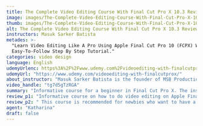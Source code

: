 ```yaml
---
title: The Complete Video Editing Course With Final Cut Pro X 10.3 Review
image: images/The-Complete-Video-Editing-Course-With-Final-Cut-Pro-X-10-3-Review.jpeg
thumb: images/The-Complete-Video-Editing-Course-With-Final-Cut-Pro-X-10-3-Review.jpeg
alt: The Complete Video Editing Course With Final Cut Pro X 10.3 Review
instructors: Masuk Sarker Batista
metades: >-
  "Learn Video Editing Like A Pro Using Apple Final Cut Pro 10 (FCPX) With These
  Easy-To-Follow Step By Step Tutorial."
categories: video design
language: English
udemyUrlenc: https%3A%2F%2Fwww.udemy.com%2Fvideoediting-with-finalcutprox%2F
udemyUrl: "https://www.udemy.com/videoediting-with-finalcutprox/"
about_instructor: "Masuk Sarker Batista is the founder of MSB Production and author of Online Earning King website. Since he was 20, he was already earning $4000 a month and has published a lot of books on Kindle. He is very business-minded, writes a lot on his blogs and dabbles in Affiliate Marketing. He loves Allah, his family and the people around him very much."
video_handle: "tg7d5gTzRGA"
summary: "Informative course for a beginner in Final Cut Pro X. The instructor is very accommodating and completely covers the basics to give the students a solid grounding in using the software."
review_p1: "Informative course on how to do video editing on Apple Final Cut Pro X. The students can learn in a rapid way and have the confidence to edit on their own. The coverage of this course is extensive and includes a lot of useful information for people of different skill level. The instructor does not rush with his explanation and has a great pace that allows the students to understand everything clearly. The basics of using the software are taught as well as new ideas that are useful for working effectively that might not be common knowledge."
review_p2: " This course is recommended for newbies who want to have a good understanding of Final Cut Pro X and have a good grasp of its controls. The examples are practical and straightforward. The instructor is very engaging and explains everything clearly. Although some might find it hard to understand him talking, they can still, follow the video demos easily. He is a very kind instructor and answers all the questions of his students promptly. There are a lot of tips and techniques that people can learn in this course. The layout of each video is conducive to learning and encourages the student to absorb the material easily. "
agent: "Katharina"
draft: false
---
```


